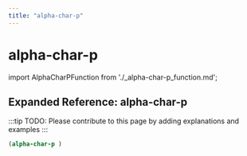 ```yaml
---
title: "alpha-char-p"
---
```


# alpha-char-p

import AlphaCharPFunction from './_alpha-char-p_function.md';

<AlphaCharPFunction />

## Expanded Reference: alpha-char-p

:::tip
TODO: Please contribute to this page by adding explanations and examples
:::

```lisp
(alpha-char-p )
```
